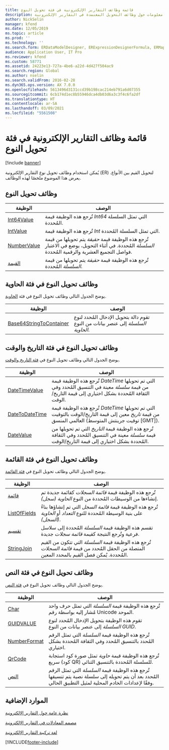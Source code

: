 ```yaml
---
title: قائمة وظائف التقارير الإلكترونية في فئة تحويل النوع
description: يوفر هذا الموضوع معلومات حول وظائف التحويل المعتمدة في التقارير الإلكترونية (ER).
author: NickSelin
manager: kfend
ms.date: 12/05/2019
ms.topic: article
ms.prod: ''
ms.technology: ''
ms.search.form: ERDataModelDesigner, ERExpressionDesignerFormula, ERMappedFormatDesigner, ERModelMappingDesigner
audience: Application User, IT Pro
ms.reviewer: kfend
ms.custom: 58771
ms.assetid: 24223e13-727a-4be6-a22d-4d427f504ac9
ms.search.region: Global
ms.author: nselin
ms.search.validFrom: 2016-02-28
ms.dyn365.ops.version: AX 7.0.0
ms.openlocfilehash: 5613496d3131ccd39b198cac214eb791a6d07355
ms.sourcegitcommit: 6cb174d1ec8b55946dca4db03d6a3c3f4c6fa2df
ms.translationtype: HT
ms.contentlocale: ar-SA
ms.lasthandoff: 03/09/2021
ms.locfileid: "5561508"
---
```

# <a name="list-of-er-functions-in-the-type-conversion-category"></a>قائمة وظائف التقارير الإلكترونية في فئة تحويل النوع

[!include [banner](../includes/banner.md)]

يُمكن استخدام وظائف تحويل نوع التقارير الإلكترونية (ER) لتحويل القيم بين الأنواع. يعرض هذا الموضوع ملخصًا لهذه الوظائف.

## <a name="type-conversion-functions"></a>وظائف تحويل النوع

| الوظيفة | ‏‏الوصف |
|----------|-------------|
| [Int64Value](er-functions-conversion-int64value.md)   | تُرجع هذه الوظيفة قيمة *Int64* التي تمثل السلسلة المُحددة. |
| [IntValue](er-functions-conversion-intvalue.md)       | تُرجع هذه الوظيفة قيمة *Int* التي تمثل السلسلة المُحددة. |
| [NumberValue](er-functions-conversion-numbervalue.md) | تُرجع هذه الوظيفة قيمة *حقيقة* يتم تحويلها من قيمة *السلسلة* المُحددة. في أثناء التحويل، يوضع في الاعتبار فواصل التجميع العشرية والرقمية المُحددة. |
| [القيمة](er-functions-conversion-value.md)             | تُرجع هذه الوظيفة قيمة *حقيقة* يتم تحويلها من قيمة *السلسلة* المُحددة. |

## <a name="type-conversion-functions-in-the-container-category"></a>وظائف تحويل النوع في فئة الحاوية

يوضح الجدول التالي وظائف تحويل النوع في فئة [الحاوية](er-functions-category-container.md).

| الوظيفة | الوصف |
|----------|-------------|
| [Base64StringToContainer](er-functions-container-base64stringtocontainer.md) | تقوم دالة بتحويل الإدخال المُحدد لنوع *السلسلة* إلى عنصر بيانات من النوع *الحاوية*. |

## <a name="type-conversion-functions-in-the-date-and-time-category"></a>وظائف تحويل النوع في فئة التاريخ والوقت

يوضح الجدول التالي وظائف تحويل النوع في [فئة التاريخ والوقت](er-functions-category-datetime.md).

| الوظيفة | ‏‏الوصف |
|----------|-------------|
| [DateTimeValue](er-functions-datetime-datetimevalue.md)   | تُرجع هذه الوظيفة قيمة *DateTime* التي تم تحويلها من قيمة *سلسلة* معينة في التنسيق المُحدد وفي الثقافة المُحددة بشكل اختياري إلى قيمة التاريخ/الوقت. |
| [DateToDateTime](er-functions-datetime-datetodatetime.md) | تُرجع هذه الوظيفة قيمة *DateTime* التي تم تحويلها من قيمة *تاريخ* معين إلى قيمة التاريخ/الوقت بالتوقيت العالمي المنسق (توقيت جرينتش المتوسط \[GMT\]). |
| [DateValue](er-functions-datetime-datevalue.md)           | تُرجع هذه الوظيفة قيمة *التاريخ* التي تم تحويلها من قيمة *سلسلة* معينة في التنسيق المُحدد وفي الثقافة المُحددة بشكل اختياري إلى قيمة التاريخ/الوقت. |

## <a name="type-conversion-functions-in-the-list-category"></a>وظائف تحويل النوع في فئة القائمة

يوضح الجدول التالي وظائف تحويل النوع في [فئة القائمة](er-functions-category-list.md).

| الوظيفة | ‏‏الوصف |
|----------|-------------|
| [قائمة](er-functions-list-list.md)                 | تُرجع هذه الوظيفة قيمة *قائمة السجلات* كقائمة جديدة تم إنشاءها من الوسيطات المُحددة من النوع *الحاوية (سجل)*. |
| [ListOfFields](er-functions-list-listoffields.md) | تُرجع هذه الوظيفة قيمة *قائمة السجل* التي تم إنشاؤها بناءً على بنية الوسيطة المُحددة للنوع *التعداد* أو *الحاوية (السجل)*. |
| [تقسيم](er-functions-list-split.md)               | تقسم هذه الوظيفة قيمة *السلسلة* المُحددة إلى سلاسل فرعية وتُرجع النتيجة كقيمة *قائمة سجلات* جديدة. |
| [StringJoin](er-functions-list-stringjoin.md)     | تُرجع هذه الوظيفة قيمة *السلسلة* التي تتكون من القيم المتصلة من الحقل المُحدد من قيمة *قائمة السجلات* المُحددة. يُمكن فصل القيم بالمحدد المعين. |

## <a name="type-conversion-functions-in-the-text-category"></a>وظائف تحويل النوع في فئة النص

يوضح الجدول التالي وظائف تحويل النوع في [فئة النص](er-functions-category-text.md).

| الوظيفة | ‏‏الوصف |
|----------|-------------|
| [Char](er-functions-text-char.md)                 | تُرجع هذه الوظيفة قيمة *السلسلة* التي تمثل حرف واحد مُشار إليه بواسطة رقم Unicode الموحد. |
| [GUIDVALUE](er-functions-text-guidvalue.md)       | تقوم هذه الوظيفة بتحويل الإدخال المُحدد لنوع *السلسلة* إلى عنصر بيانات من النوع *GUID*. |
| [NumberFormat](er-functions-text-numberformat.md) | تُرجع هذه الوظيفة قيمة *السلسلة* التي تمثل الرقم المُحدد بالتنسيق المُحدد وفي الثقافة المُحددة بشكل اختياري. |
| [QrCode](er-functions-text-qrcode.md)             | تُرجع هذه الوظيفة قيمة *حاوية* تمثل صورة كود استجابة سريع (كود QR) للسلسلة المُحددة بالتنسيق الثنائي.  |
| [النص](er-functions-text-text.md)                 | تُرجع هذه الوظيفة قيمة *السلسلة* التي تمثل الرقم المُحدد بعد أن يتم تحويله إلى سلسلة نصية يتم تنسيقها وفقًا لإعدادات الخادم المحلية لمثيل التطبيق الحالي. |

## <a name="additional-resources"></a>الموارد الإضافية

[نظرة عامة حول التقارير الإلكترونية](general-electronic-reporting.md)

[مصمم المعادلات في التقارير الإلكترونية](general-electronic-reporting-formula-designer.md)

[لغة تركيبة التقارير الإلكترونية](er-formula-language.md)


[!INCLUDE[footer-include](../../../includes/footer-banner.md)]